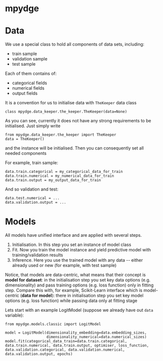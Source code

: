 # mpydge

# Data
We use a special class to hold all components of data sets, including:
* train sample
* validation sample
* test sample

Each of them contains of:
* categorical fields
* numerical fields
* output fields

It is a convention for us to initialise data with `TheKeeper` data class

`class mpydge.data_keeper.the_keeper.TheKeeper(data=None)`

As you can see, currently it does not have any strong requirements to be initialised. Just simply write

```
from mpydge.data_keeper.the_keeper import TheKeeper
data = TheKeeper()
```

and the instance will be initialised. Then you can consequently set all needed components

For example, train sample:

```
data.train.categorical = my_categorical_data_for_train
data.train.numerical = my_numerical_data_for_train
data.train.output = my_output_data_for_train
```

And so validation and test:

```
data.test.numerical = ...
data.validation.output = ...
```

# Models
All models have unified interface and are applied with several steps. 

1. Initialisation. In this step you set an instance of model class
2. Fit. Now you train the model instance and yield predictive model with training/validation results
3. Inference. Here you use the trained model with any data -- either already used  or new (for example, with test sample)

Notice, that models are data-centric, what means that their concept is **model for dataset**:
in the initialisation step you set key data options (e.g. dimensionality)
and pass training options (e.g. loss function) only in fitting step.
Compare this with, for example, Scikit-Learn interface which is model-centric
(**data for model**): there in initialisation step you set key model options
(e.g. loss function) while passing data only at fitting stage

Lets start with an example LogitModel (suppose we already have out `data` variable):

```buildoutcfg
from mpydge.models.classic import LogitModel

model = LogitModel(dimensionality_embedding=data.embedding_sizes,
                   dimensionality_numerical=data.numerical_sizes)
model.fit(categorical_data_train=data.train.categorical, data.train.numerical, data.train.output, optimiser, loss_function, data.validation.categorical, data.validation.numerical, data.validation.output, epochs)
```